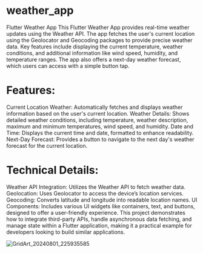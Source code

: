 # weather_app
Flutter Weather App
This Flutter Weather App provides real-time weather updates using the Weather API. The app fetches the user's current location using the Geolocator and Geocoding packages to provide precise weather data. Key features include displaying the current temperature, weather conditions, and additional information like wind speed, humidity, and temperature ranges. The app also offers a next-day weather forecast, which users can access with a simple button tap.

# Features:
Current Location Weather: Automatically fetches and displays weather information based on the user's current location.
Weather Details: Shows detailed weather conditions, including temperature, weather description, maximum and minimum temperatures, wind speed, and humidity.
Date and Time: Displays the current time and date, formatted to enhance readability.
Next-Day Forecast: Provides a button to navigate to the next day's weather forecast for the current location.
# Technical Details:
Weather API Integration: Utilizes the Weather API to fetch weather data.
Geolocation: Uses Geolocator to access the device’s location services.
Geocoding: Converts latitude and longitude into readable location names.
UI Components: Includes various UI widgets like containers, text, and buttons, designed to offer a user-friendly experience.
This project demonstrates how to integrate third-party APIs, handle asynchronous data fetching, and manage state within a Flutter application, making it a practical example for developers looking to build similar applications.


![GridArt_20240801_225935585](https://github.com/user-attachments/assets/4d5b0e80-abe5-4384-a9f6-3e7be1402ec9)

